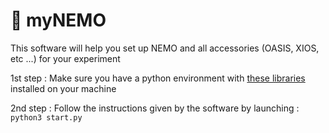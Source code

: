 # 🐠 myNEMO



This software will help you set up NEMO and all accessories (OASIS, XIOS, etc ...) for your experiment

1st step : Make sure you have a python environment with [these libraries](environment.yml) installed on your machine

2nd step : Follow the instructions given by the software by launching : ```python3 start.py```
